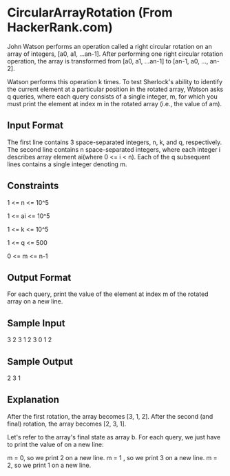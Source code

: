 # CircularArrayRotation (From HackerRank.com)

John Watson performs an operation called a right circular rotation on an array of integers, [a0, a1, ...an-1]. After performing one right circular rotation operation, the array is transformed from [a0, a1, ...an-1] to [an-1, a0, ..., an-2].

Watson performs this operation k times. To test Sherlock's ability to identify the current element at a particular position in the rotated array, Watson asks q queries, where each query consists of a single integer, m, for which you must print the element at index m in the rotated array (i.e., the value of am).


## Input Format

The first line contains 3 space-separated integers, n, k, and q, respectively. 
The second line contains n space-separated integers, where each integer i describes array element ai(where 0 <= i < n). 
Each of the q subsequent lines contains a single integer denoting m.


## Constraints

1 <= n <= 10^5

1 <= ai <= 10^5

1 <= k <= 10^5

1 <= q <= 500

0 <= m <= n-1


## Output Format

For each query, print the value of the element at index m of the rotated array on a new line.

## Sample Input

3 2 3
1 2 3
0
1
2

## Sample Output

2
3
1

## Explanation

After the first rotation, the array becomes [3, 1, 2]. 
After the second (and final) rotation, the array becomes [2, 3, 1].

Let's refer to the array's final state as array b. For each query, we just have to print the value of  on a new line:

m = 0, so we print 2 on a new line.
m = 1 , so we print 3 on a new line.
m = 2, so we print 1 on a new line.
